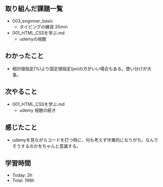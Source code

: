 ## 取り組んだ課題一覧
- 003_enginner_basic
  - タイピングの練習 20min
- 001_HTML_CSSを学ぶ.md
  - udemyの視聴
## わかったこと
- 相対値指定(%)より固定値指定(px)の方がいい場合もある。使い分けが大事。
## 次やること
- 001_HTML_CSSを学ぶ.md
  - udemy 視聴の続き
## 感じたこと
  - udemyを見ながらコードを打つ時に、何も考えず作業的になりがち。なんでそうするのかをちゃんと意識する。
## 学習時間
- Today: 2h
- Total: 198h